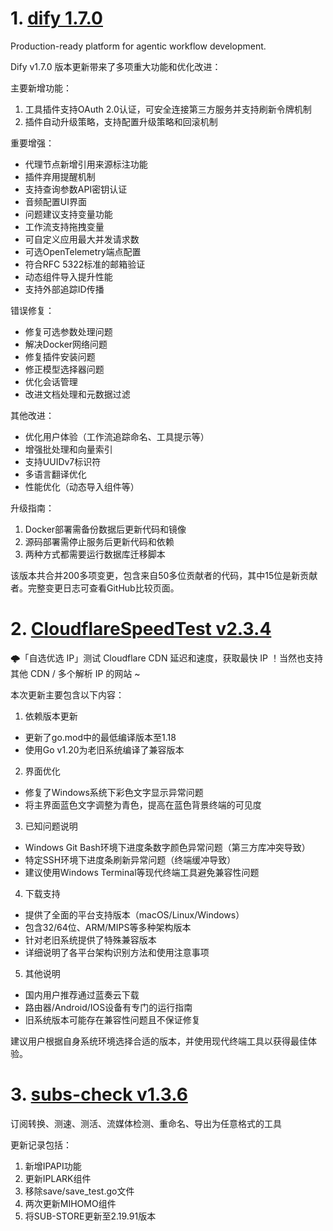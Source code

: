 
# 1. [dify 1.7.0](https://github.com/langgenius/dify/releases/tag/1.7.0)  
Production-ready platform for agentic workflow development.

Dify v1.7.0 版本更新带来了多项重大功能和优化改进：

主要新增功能：
1. 工具插件支持OAuth 2.0认证，可安全连接第三方服务并支持刷新令牌机制
2. 插件自动升级策略，支持配置升级策略和回滚机制

重要增强：
- 代理节点新增引用来源标注功能
- 插件弃用提醒机制
- 支持查询参数API密钥认证
- 音频配置UI界面
- 问题建议支持变量功能
- 工作流支持拖拽变量
- 可自定义应用最大并发请求数
- 可选OpenTelemetry端点配置
- 符合RFC 5322标准的邮箱验证
- 动态组件导入提升性能
- 支持外部追踪ID传播

错误修复：
- 修复可选参数处理问题
- 解决Docker网络问题
- 修复插件安装问题
- 修正模型选择器问题
- 优化会话管理
- 改进文档处理和元数据过滤

其他改进：
- 优化用户体验（工作流追踪命名、工具提示等）
- 增强批处理和向量索引
- 支持UUIDv7标识符
- 多语言翻译优化
- 性能优化（动态导入组件等）

升级指南：
1. Docker部署需备份数据后更新代码和镜像
2. 源码部署需停止服务后更新代码和依赖
3. 两种方式都需要运行数据库迁移脚本

该版本共合并200多项变更，包含来自50多位贡献者的代码，其中15位是新贡献者。完整变更日志可查看GitHub比较页面。

# 2. [CloudflareSpeedTest v2.3.4](https://github.com/XIU2/CloudflareSpeedTest/releases/tag/v2.3.4)  
🌩「自选优选 IP」测试 Cloudflare CDN 延迟和速度，获取最快 IP ！当然也支持其他 CDN / 多个解析 IP 的网站 ~

本次更新主要包含以下内容：

1. 依赖版本更新
- 更新了go.mod中的最低编译版本至1.18
- 使用Go v1.20为老旧系统编译了兼容版本

2. 界面优化
- 修复了Windows系统下彩色文字显示异常问题
- 将主界面蓝色文字调整为青色，提高在蓝色背景终端的可见度

3. 已知问题说明
- Windows Git Bash环境下进度条数字颜色异常问题（第三方库冲突导致）
- 特定SSH环境下进度条刷新异常问题（终端缓冲导致）
- 建议使用Windows Terminal等现代终端工具避免兼容性问题

4. 下载支持
- 提供了全面的平台支持版本（macOS/Linux/Windows）
- 包含32/64位、ARM/MIPS等多种架构版本
- 针对老旧系统提供了特殊兼容版本
- 详细说明了各平台架构识别方法和使用注意事项

5. 其他说明
- 国内用户推荐通过蓝奏云下载
- 路由器/Android/IOS设备有专门的运行指南
- 旧系统版本可能存在兼容性问题且不保证修复

建议用户根据自身系统环境选择合适的版本，并使用现代终端工具以获得最佳体验。

# 3. [subs-check v1.3.6](https://github.com/beck-8/subs-check/releases/tag/v1.3.6)  
订阅转换、测速、测活、流媒体检测、重命名、导出为任意格式的工具

更新记录包括：
1. 新增IPAPI功能
2. 更新IPLARK组件
3. 移除save/save_test.go文件
4. 两次更新MIHOMO组件
5. 将SUB-STORE更新至2.19.91版本

